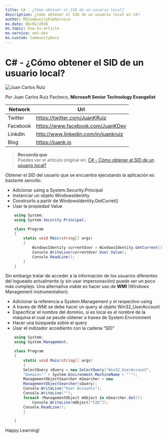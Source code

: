 ```yaml
---
title: C# - ¿Cómo obtener el SID de un usuario local?
description: ¿Cómo obtener el SID de un usuario local en C#?
author: MSCommunityPubService
ms.date: 06/01/2016
ms.topic: how-to-article
ms.service: net-dev
ms.custom: CommunityDocs
---
```







# C# - ¿Cómo obtener el SID de un usuario local?

![Juan Carlos Ruiz ](http://gravatar.com/avatar/2c36e6ebd9b4d33c3e9a0362607b3e57?s=150)
<!-- -->

Por Juan Carlos Ruiz Pacheco, **Microsoft Senior Technology Evangelist**

  Network   | Url
  ----------|----------------------------------------
  Twitter   | https://twitter.com/JuanKRuiz
  Facebook  | https://www.facebook.com/JuanKDev
  LinkdIn   | http://www.linkedin.com/in/juankruiz
  Blog      | https://juank.io



>**Recuerda que** <br/>
>Puedes ver el artículo original en: 
> [C# - Cómo obtener el SID de un usuario local?](https://juank.io/c-como-obtener-sid-usuario-local/)



Obtener el SID del usuario que se encuentra ejecutando la aplicación es
bastante sencillo:

* Adicionar using a System.Security.Principal
* Instanciar un objeto WindowsIdentity
* Construirlo a partir de WindowsIdentity.GetCurret()
* Usar la propiedad Value

```csharp
    using System;
    using System.Security.Principal;

    class Program
    {
        static void Main(string[] args)
        {
	        WindowsIdentity currentUser = WindowsIdentity.GetCurrent();
	        Console.WriteLine(currentUser.User.Value);
	        Console.ReadLine();
        }
    }
```    

Sin embargo tratar de acceder a la información de los usuarios
diferentes del logueado actualmente (y sin usar impersonación) puede ser
un poco más complejo. Una alternativa viable es hacer uso de **WMI**
(Windows Management instrumentation).

* Adicionar la referencia a System.Management y el respectivo using
* A traves de WMI se debe hacer un query al objeto Win32\_UserAccount
* Especificar el nombre del dominio, si es local es el nombre de la máquina el cual se peude obtener a traves de System.Environment
* Hacer una búsqueda sobre el query
* Usar el indizador accediento con la cadena “SID”

```csharp
    using System;
    using System.Management;

    class Program
    {
        static void Main(string[] args)
        {
        SelectQuery sQuery = new SelectQuery("Win32_UserAccount",
        "Domain='" + System.Environment.MachineName + "'");
        ManagementObjectSearcher mSearcher = new
        ManagementObjectSearcher(sQuery);
        Console.WriteLine("User Accounts");
        Console.WriteLine("");
        foreach (ManagementObject mObject in mSearcher.Get())
            Console.WriteLine(mObject["SID"]);
        Console.ReadLine();
        }

    }
```

Happy Learning!


